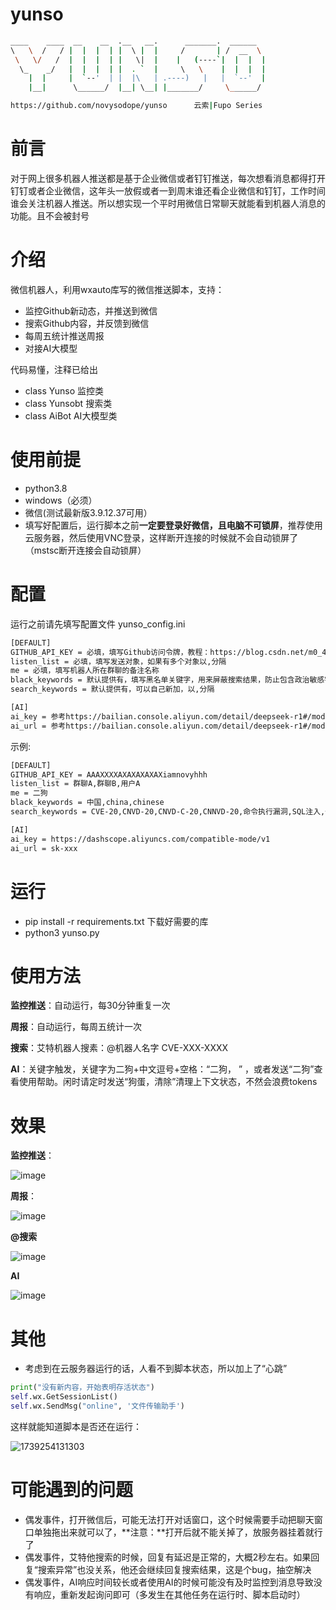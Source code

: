 # yunso
```bash
____    ____  __    __  .__   __.      _______.  ______
\   \  /   / |  |  |  | |  \ |  |     /       | /  __  \
 \   \/   /  |  |  |  | |   \|  |    |   (----`|  |  |  |
  \_    _/   |  |  |  | |  . `  |     \   \    |  |  |  |
    |  |     |  `--'  | |  |\   | .----)   |   |  `--'  |
    |__|      \______/  |__| \__| |_______/     \______/

https://github.com/novysodope/yunso      云索|Fupo Series
```
# 前言
对于网上很多机器人推送都是基于企业微信或者钉钉推送，每次想看消息都得打开钉钉或者企业微信，这年头一放假或者一到周末谁还看企业微信和钉钉，工作时间谁会关注机器人推送。所以想实现一个平时用微信日常聊天就能看到机器人消息的功能。且不会被封号
# 介绍
微信机器人，利用wxauto库写的微信推送脚本，支持：

- 监控Github新动态，并推送到微信
- 搜索Github内容，并反馈到微信
- 每周五统计推送周报
- 对接AI大模型

代码易懂，注释已给出
- class Yunso 监控类
- class Yunsobt 搜索类
- class AiBot AI大模型类

# 使用前提
- python3.8
- windows（必须）
- 微信(测试最新版3.9.12.37可用）
- 填写好配置后，运行脚本之前**一定要登录好微信，且电脑不可锁屏**，推荐使用云服务器，然后使用VNC登录，这样断开连接的时候就不会自动锁屏了（mstsc断开连接会自动锁屏）
# 配置
运行之前请先填写配置文件 yunso_config.ini
```bash
[DEFAULT]
GITHUB_API_KEY = 必填，填写Github访问令牌，教程：https://blog.csdn.net/m0_46918768/article/details/144763839
listen_list = 必填，填写发送对象，如果有多个对象以,分隔
me = 必填，填写机器人所在群聊的备注名称
black_keywords = 默认提供有，填写黑名单关键字，用来屏蔽搜索结果，防止包含政治敏感字符
search_keywords = 默认提供有，可以自己新加，以,分隔

[AI]
ai_key = 参考https://bailian.console.aliyun.com/detail/deepseek-r1#/model-market/detail/deepseek-r1 API示例
ai_url = 参考https://bailian.console.aliyun.com/detail/deepseek-r1#/model-market/detail/deepseek-r1 API示例
```
示例:
```bash
[DEFAULT]
GITHUB_API_KEY = AAAXXXXAXAXAXAXAXiamnovyhhh
listen_list = 群聊A,群聊B,用户A
me = 二狗
black_keywords = 中国,china,chinese
search_keywords = CVE-20,CNVD-20,CNVD-C-20,CNNVD-20,命令执行漏洞,SQL注入,代码执行漏洞,命令注入漏洞,反序列化漏洞,资源管理错误,信息泄露,未授权访问,任意文件读取漏洞,目录遍历,任意文件下载漏洞,任意文件上传漏洞,未经身份验证的攻击者,Vulnerability-CVE,RCE-Vulnerability,RCE-POC

[AI]
ai_key = https://dashscope.aliyuncs.com/compatible-mode/v1
ai_url = sk-xxx
```
# 运行
- pip install -r requirements.txt 下载好需要的库
- python3 yunso.py

# 使用方法

**监控推送**：自动运行，每30分钟重复一次

**周报**：自动运行，每周五统计一次

**搜索**：艾特机器人搜素：@机器人名字 CVE-XXX-XXXX

**AI**：关键字触发，关键字为二狗+中文逗号+空格：“二狗， ” ，或者发送“二狗”查看使用帮助。闲时请定时发送“狗蛋，清除”清理上下文状态，不然会浪费tokens

# 效果
**监控推送**：

![image](https://github.com/user-attachments/assets/92c201e2-e429-4302-87d4-94508e65087c)

**周报**：

![image](https://github.com/user-attachments/assets/c8398c09-043b-4bfb-9f04-eef4525d05f0)

**@搜索**

![image](https://github.com/user-attachments/assets/c7492c28-ceb5-4ff3-a7d3-5a41fd8692ec)

**AI**

![image](https://github.com/user-attachments/assets/bdd0bac6-f512-4c0d-a08b-9df13ea88bc3)


# 其他
- 考虑到在云服务器运行的话，人看不到脚本状态，所以加上了“心跳”
```python
print("没有新内容，开始表明存活状态")
self.wx.GetSessionList()
self.wx.SendMsg("online", '文件传输助手')
```
这样就能知道脚本是否还在运行：

![1739254131303](https://github.com/user-attachments/assets/4fc8f7a4-9d0c-46b2-b5e6-d38dd216f2cb)



# 可能遇到的问题
- 偶发事件，打开微信后，可能无法打开对话窗口，这个时候需要手动把聊天窗口单独拖出来就可以了，**注意：**打开后就不能关掉了，放服务器挂着就行了
- 偶发事件，艾特他搜索的时候，回复有延迟是正常的，大概2秒左右。如果回复“搜索异常”也没关系，他还会继续回复搜索结果，这是个bug，抽空解决
- 偶发事件，AI响应时间较长或者使用AI的时候可能没有及时监控到消息导致没有响应，重新发起询问即可（多发生在其他任务在运行时、脚本启动时）
